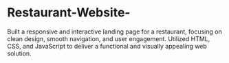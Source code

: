 # Restaurant-Website-

 Built a responsive and interactive landing page for a restaurant, focusing on clean design, smooth
 navigation, and user engagement. Utilized HTML, CSS, and JavaScript to deliver a functional and visually
 appealing web solution.
